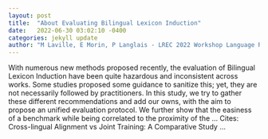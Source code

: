 ```yaml
---
layout: post
title:  "About Evaluating Bilingual Lexicon Induction"
date:   2022-06-30 03:02:10 -0400
categories: jekyll update
author: "M Laville, E Morin, P Langlais - LREC 2022 Workshop Language Resources and …, 2022"
---
```

With numerous new methods proposed recently, the evaluation of Bilingual Lexicon Induction have been quite hazardous and inconsistent across works. Some studies proposed some guidance to sanitize this; yet, they are not necessarily followed by practitioners. In this study, we try to gather these different recommendations and add our owns, with the aim to propose an unified evaluation protocol. We further show that the easiness of a benchmark while being correlated to the proximity of the …
Cites: ‪Cross-lingual Alignment vs Joint Training: A Comparative Study …‬  